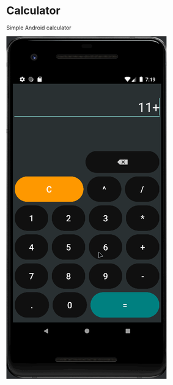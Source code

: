 # Calculator
Simple Android calculator


![image](https://github.com/nikkapral/Calculator/blob/main/readmeFiles/Calculator.gif)
